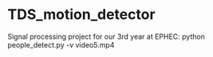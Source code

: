 # TDS_motion_detector
Signal processing project for our 3rd year at EPHEC:
python people_detect.py -v video5.mp4
